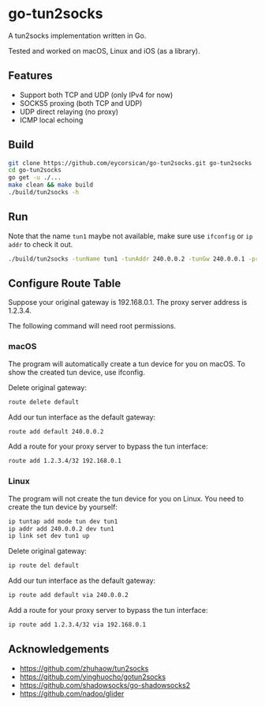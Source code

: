 # go-tun2socks

A tun2socks implementation written in Go.

Tested and worked on macOS, Linux and iOS (as a library).

## Features

- Support both TCP and UDP (only IPv4 for now)
- SOCKS5 proxing (both TCP and UDP)
- UDP direct relaying (no proxy)
- ICMP local echoing

## Build

```sh
git clone https://github.com/eycorsican/go-tun2socks.git go-tun2socks
cd go-tun2socks
go get -u ./...
make clean && make build
./build/tun2socks -h
```

## Run

Note that the name `tun1` maybe not available, make sure use `ifconfig` or `ip addr` to check it out.
```sh
./build/tun2socks -tunName tun1 -tunAddr 240.0.0.2 -tunGw 240.0.0.1 -proxyType socks -proxyServer 1.2.3.4:1086
```

## Configure Route Table

Suppose your original gateway is 192.168.0.1. The proxy server address is 1.2.3.4.

The following command will need root permissions.

### macOS

The program will automatically create a tun device for you on macOS. To show the created tun device, use ifconfig.

Delete original gateway:

```sh
route delete default
```

Add our tun interface as the default gateway:

```sh
route add default 240.0.0.2
```

Add a route for your proxy server to bypass the tun interface:

```sh
route add 1.2.3.4/32 192.168.0.1
```

### Linux

The program will not create the tun device for you on Linux. You need to create the tun device by yourself:

```sh
ip tuntap add mode tun dev tun1
ip addr add 240.0.0.2 dev tun1
ip link set dev tun1 up
```

Delete original gateway:

```sh
ip route del default
```

Add our tun interface as the default gateway:

```sh
ip route add default via 240.0.0.2
```

Add a route for your proxy server to bypass the tun interface:

```sh
ip route add 1.2.3.4/32 via 192.168.0.1
```

## Acknowledgements
- https://github.com/zhuhaow/tun2socks
- https://github.com/yinghuocho/gotun2socks
- https://github.com/shadowsocks/go-shadowsocks2
- https://github.com/nadoo/glider
